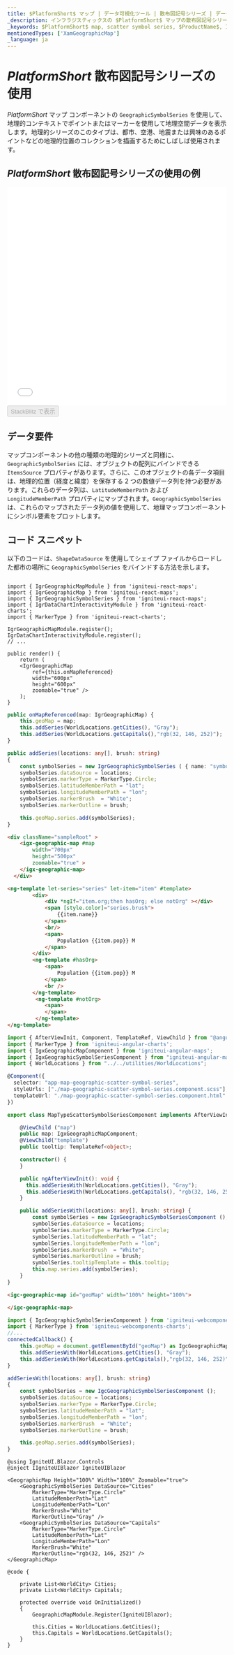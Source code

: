 ```yaml
---
title: $PlatformShort$ マップ | データ可視化ツール | 散布図記号シリーズ | データ バインディング | インフラジスティックス
_description: インフラジスティックスの $PlatformShort$ マップの散布図記号シリーズを使用して、地理的コンテキストでポイントまたはマーカーを使用し、地理空間データを表示します。$ProductName$ マップ シーリズについての詳細を表示します。
_keywords: $PlatformShort$ map, scatter symbol series, $ProductName$, Infragistics, $PlatformShort$ マップ, 散布図記号シリーズ, インフラジスティックス
mentionedTypes: ['XamGeographicMap']
_language: ja
---
```

# $PlatformShort$ 散布図記号シリーズの使用

$PlatformShort$ マップ コンポーネントの `GeographicSymbolSeries` を使用して、地理的コンテキストでポイントまたはマーカーを使用して地理空間データを表示します。地理的シリーズのこのタイプは、都市、空港、地震または興味のあるポイントなどの地理的位置のコレクションを描画するためにしばしば使用されます。

## $PlatformShort$ 散布図記号シリーズの使用の例

<div class="sample-container loading" style="height: 500px">
    <iframe id="geo-map-type-scatter-symbol-series-iframe" src='{environment:dvDemosBaseUrl}/maps/geo-map-type-scatter-symbol-series' width="100%" height="100%" seamless frameBorder="0" onload="onXPlatSampleIframeContentLoaded(this);" alt="$PlatformShort$ 散布図記号シリーズの使用の例"></iframe>
</div>
<div>
    <button data-localize="stackblitz" disabled class="stackblitz-btn"   data-iframe-id="geo-map-type-scatter-symbol-series-iframe" data-demos-base-url="{environment:dvDemosBaseUrl}">StackBlitz で表示
    </button>
</div>
<sample-button src="maps/geo-map/type-scatter-symbol-series"></sample-button>

<div class="divider--half"></div>

## データ要件
マップコンポーネントの他の種類の地理的シリーズと同様に、`GeographicSymbolSeries` には、オブジェクトの配列にバインドできる `ItemsSource` プロパティがあります。さらに、このオブジェクトの各データ項目は、地理的位置（経度と緯度）を保存する 2 つの数値データ列を持つ必要があります。これらのデータ列は、`LatitudeMemberPath` および `LongitudeMemberPath` プロパティにマップされます。`GeographicSymbolSeries` は、これらのマップされたデータ列の値を使用して、地理マップコンポーネントにシンボル要素をプロットします。

## コード スニペット
以下のコードは、`ShapeDataSource` を使用してシェイプ ファイルからロードした都市の場所に `GeographicSymbolSeries` をバインドする方法を示します。

<!-- React -->
```tsx

import { IgrGeographicMapModule } from 'igniteui-react-maps';
import { IgrGeographicMap } from 'igniteui-react-maps';
import { IgrGeographicSymbolSeries } from 'igniteui-react-maps';
import { IgrDataChartInteractivityModule } from 'igniteui-react-charts';
import { MarkerType } from 'igniteui-react-charts';

IgrGeographicMapModule.register();
IgrDataChartInteractivityModule.register();
// ...

public render() {
    return (
    <IgrGeographicMap
        ref={this.onMapReferenced}
        width="600px"
        height="600px"
        zoomable="true" />
    );
}
```

```ts
public onMapReferenced(map: IgrGeographicMap) {
    this.geoMap = map;
    this.addSeries(WorldLocations.getCities(), "Gray");
    this.addSeries(WorldLocations.getCapitals(),"rgb(32, 146, 252)");
}

public addSeries(locations: any[], brush: string)
{
    const symbolSeries = new IgrGeographicSymbolSeries ( { name: "symbolSeries" });
    symbolSeries.dataSource = locations;
    symbolSeries.markerType = MarkerType.Circle;
    symbolSeries.latitudeMemberPath = "lat";
    symbolSeries.longitudeMemberPath = "lon";
    symbolSeries.markerBrush  = "White";
    symbolSeries.markerOutline = brush;

    this.geoMap.series.add(symbolSeries);
}
```

<!-- Angular -->
```html
<div className="sampleRoot" >
    <igx-geographic-map #map
        width="700px"
        height="500px"
        zoomable="true" >
    </igx-geographic-map>
  </div>

<ng-template let-series="series" let-item="item" #template>
        <div>
            <div *ngIf="item.org;then hasOrg; else notOrg" ></div>
            <span [style.color]="series.brush">
                {{item.name}}
            </span>
            <br/>
            <span>
                Population {{item.pop}} M
            </span>
        </div>
        <ng-template #hasOrg>
            <span>
                Population {{item.pop}} M
            </span>
            <br />
        </ng-template>
         <ng-template #notOrg>
            <span>
            </span>
         </ng-template>
</ng-template>
```

```ts
import { AfterViewInit, Component, TemplateRef, ViewChild } from "@angular/core";
import { MarkerType } from 'igniteui-angular-charts';
import { IgxGeographicMapComponent } from 'igniteui-angular-maps';
import { IgxGeographicSymbolSeriesComponent } from "igniteui-angular-maps";
import { WorldLocations } from "../../utilities/WorldLocations";

@Component({
  selector: "app-map-geographic-scatter-symbol-series",
  styleUrls: ["./map-geographic-scatter-symbol-series.component.scss"],
  templateUrl: "./map-geographic-scatter-symbol-series.component.html"
})

export class MapTypeScatterSymbolSeriesComponent implements AfterViewInit {

    @ViewChild ("map")
    public map: IgxGeographicMapComponent;
    @ViewChild("template")
    public tooltip: TemplateRef<object>;

    constructor() {
    }

    public ngAfterViewInit(): void {
      this.addSeriesWith(WorldLocations.getCities(), "Gray");
      this.addSeriesWith(WorldLocations.getCapitals(), "rgb(32, 146, 252)");
    }

    public addSeriesWith(locations: any[], brush: string) {
        const symbolSeries = new IgxGeographicSymbolSeriesComponent ();
        symbolSeries.dataSource = locations;
        symbolSeries.markerType = MarkerType.Circle;
        symbolSeries.latitudeMemberPath = "lat";
        symbolSeries.longitudeMemberPath = "lon";
        symbolSeries.markerBrush  = "White";
        symbolSeries.markerOutline = brush;
        symbolSeries.tooltipTemplate = this.tooltip;
        this.map.series.add(symbolSeries);
    }
}
```

```html
<igc-geographic-map id="geoMap" width="100%" height="100%">

</igc-geographic-map>
```

```ts
import { IgcGeographicSymbolSeriesComponent } from 'igniteui-webcomponents-maps';
import { MarkerType } from 'igniteui-webcomponents-charts';
//...
connectedCallback() {
    this.geoMap = document.getElementById("geoMap") as IgcGeographicMapComponent;
    this.addSeriesWith(WorldLocations.getCities(), "Gray");
    this.addSeriesWith(WorldLocations.getCapitals(),"rgb(32, 146, 252)");
}

addSeriesWith(locations: any[], brush: string)
{
    const symbolSeries = new IgcGeographicSymbolSeriesComponent ();
    symbolSeries.dataSource = locations;
    symbolSeries.markerType = MarkerType.Circle;
    symbolSeries.latitudeMemberPath = "lat";
    symbolSeries.longitudeMemberPath = "lon";
    symbolSeries.markerBrush  = "White";
    symbolSeries.markerOutline = brush;

    this.geoMap.series.add(symbolSeries);
}
```

```razor
@using IgniteUI.Blazor.Controls
@inject IIgniteUIBlazor IgniteUIBlazor

<GeographicMap Height="100%" Width="100%" Zoomable="true">
    <GeographicSymbolSeries DataSource="Cities"
        MarkerType="MarkerType.Circle"
        LatitudeMemberPath="Lat"
        LongitudeMemberPath="Lon"
        MarkerBrush="White"
        MarkerOutline="Gray" />
    <GeographicSymbolSeries DataSource="Capitals"
        MarkerType="MarkerType.Circle"
        LatitudeMemberPath="Lat"
        LongitudeMemberPath="Lon"
        MarkerBrush="White"
        MarkerOutline="rgb(32, 146, 252)" />
</GeographicMap>    

@code {

    private List<WorldCity> Cities;
    private List<WorldCity> Capitals;

    protected override void OnInitialized()
    {
        GeographicMapModule.Register(IgniteUIBlazor);

        this.Cities = WorldLocations.GetCities();
        this.Capitals = WorldLocations.GetCapitals();
    }
}
```